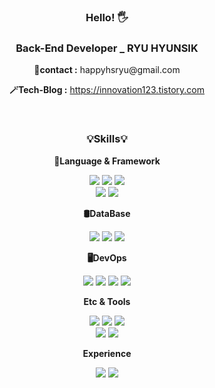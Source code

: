 <div align=center>
  <h3>Hello! 🖐</h3>
  <h3>Back-End Developer _ RYU HYUNSIK</h3>
  <p><b>📧contact :</b> happyhsryu@gmail.com</p>
  <p><b>🪄Tech-Blog :</b> <a href="https://innovation123.tistory.com">https://innovation123.tistory.com</a></p>
</div>
<br>
<div align="center">
  <h3> 💡Skills💡 </h3>
  
  <p><b> 📖Language & Framework </b></p>
  <img src="https://img.shields.io/badge/Java-ff6347?style=for-the-badge&logo=codersrank&logoColor=white">
  <img src="https://img.shields.io/badge/Spring Boot-9acd329?style=for-the-badge&logo=springboot&logoColor=white">
  <img src="https://img.shields.io/badge/gradle-778899?style=for-the-badge&logo=gradle&logoColor=white">
  <br>
  <img src="https://img.shields.io/badge/Spring data JPA-66cdaa?style=for-the-badge&logo=amazondocumentdb&logoColor=white">
  <img src="https://img.shields.io/badge/Spring Security-9acd32?style=for-the-badge&logo=springsecurity&logoColor=white">
  <p><b> 🛢️DataBase </b></p>
  <img src="https://img.shields.io/badge/Maria DB-b0c4de?style=for-the-badge&logo=mariadb&logoColor=white">
  <img src="https://img.shields.io/badge/redis-ff0000?style=for-the-badge&logo=redis&logoColor=white">
  <img src="https://img.shields.io/badge/mongodb-006400?style=for-the-badge&logo=mongodb&logoColor=white">
  <br>
  <p><b> 🖥️DevOps </b></p>
  <img src="https://img.shields.io/badge/aws ec2-ff8c00?style=for-the-badge&logo=amazonec2&logoColor=white">
  <img src="https://img.shields.io/badge/aws s3-ff4500?style=for-the-badge&logo=amazons3&logoColor=white">
  <img src="https://img.shields.io/badge/docker-0db7ed?style=for-the-badge&logo=docker&logoColor=white">
  <img src="https://img.shields.io/badge/ubuntu-ff7f50?style=for-the-badge&logo=ubuntu&logoColor=white">
  <br>
  <p><b> Etc & Tools </b></p>
  <img src="https://img.shields.io/badge/JWT-48d1cc?style=for-the-badge&logo=jsonwebtokens&logoColor=white">
  <img src="https://img.shields.io/badge/JUnit5-ff6347?style=for-the-badge&logo=junit5&logoColor=white">
  <img src="https://img.shields.io/badge/Mockito-66cdaa?style=for-the-badge&logo=mocha&logoColor=white">
  <br>
  <img src="https://img.shields.io/badge/github-696969?style=for-the-badge&logo=github&logoColor=white">
  <img src="https://img.shields.io/badge/IntelliJ idea-000000?style=for-the-badge&logo=intellijidea&logoColor=white">

  <br>
  <p><b> Experience </b></p>
  <img src="https://img.shields.io/badge/thymeleaf-9acd32?style=for-the-badge&logo=thymeleaf&logoColor=white">
  <img src="https://img.shields.io/badge/mybatis-c0c0c0?style=for-the-badge&logo=bricks&logoColor=white">

</div>

